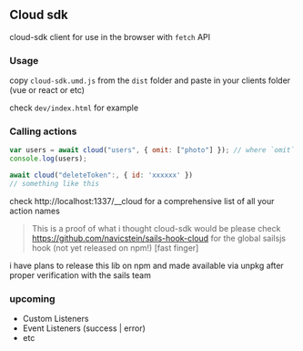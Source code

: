 ## Cloud sdk

cloud-sdk client for use in the browser with `fetch` API

### Usage

copy `cloud-sdk.umd.js` from the `dist` folder and paste in your clients folder (vue or react or etc)

check `dev/index.html` for example

### Calling actions

```js
var users = await cloud("users", { omit: ["photo"] }); // where `omit` is an `inputs:{}`
console.log(users);

await cloud("deleteToken":, { id: 'xxxxxx' })
// something like this
```

check http://localhost:1337/__cloud for a comprehensive list of all your action names

> This is a proof of what i thought cloud-sdk would be please check https://github.com/navicstein/sails-hook-cloud for the global sailsjs hook (not yet released on npm!) [fast finger]

i have plans to release this lib on npm and made available via unpkg after proper verification with the sails team

### upcoming

- Custom Listeners
- Event Listeners (success | error)
- etc
